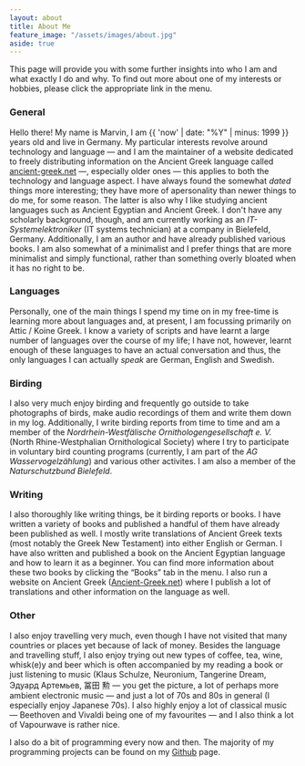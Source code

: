 ```yaml
---
layout: about
title: About Me
feature_image: "/assets/images/about.jpg"
aside: true
---
```

This page will provide you with some further insights into who I am and what exactly I do and why. To find out more about one of my interests or hobbies, please click the appropriate link in the menu.

### General
Hello there! My name is Marvin, I am {{ 'now' | date: "%Y" | minus: 1999 }} years old and live in Germany. My particular interests revolve around technology and language — and I am the maintainer of a website dedicated to freely distributing information on the Ancient Greek language called <a href="//ancient-greek.net">ancient-greek.net</a> —, especially older ones — this applies to both the technology and language aspect. I have always found the somewhat <i>dated</i> things more interesting; they have more of apersonality than newer things to do me, for some reason. The latter is also why I like studying ancient languages such as Ancient Egyptian and Ancient Greek. I don't have any scholarly background, though, and am currently working as an <i>IT-Systemelektroniker</i> (IT systems technician) at a company in Bielefeld, Germany. Additionally, I am an author and have already published various books. I am also somewhat of a minimalist and I prefer things that are more minimalist and simply functional, rather than something overly bloated when it has no right to be.

### Languages
Personally, one of the main things I spend my time on in my free-time is learning more about languages and, at present, I am focussing primarily on Attic / Koine Greek. I know a variety of scripts and have learnt a large number of languages over the course of my life; I have not, however, learnt enough of these languages to have an actual conversation and thus, the only languages I can actually <i>speak</i> are German, English and Swedish. 

### Birding
I also very much enjoy birding and frequently go outside to take photographs of birds, make audio recordings of them and write them down in my log. Additionally, I  write birding reports from time to time and am a member of the _Nordrhein-Westfälische Ornithologengesellschaft e. V._ (North Rhine-Westphalian Ornithological Society) where I try to participate in voluntary bird counting programs (currently, I am part of the _AG Wasservogelzählung_) and various other activites. I am also a member of the _Naturschutzbund Bielefeld_. 

### Writing
I also thoroughly like writing things, be it birding reports or books. I have written a variety of books and published a handful of them have already been published as well. I mostly write translations of Ancient Greek texts (most notably the Greek New Testament) into either English or German. I have also written and published a book on the Ancient Egyptian language and how to learn it as a beginner. You can find more information about these two books by clicking the “Books” tab in the menu. I also run a website on Ancient Greek (<a href="https://Ancient-Greek.net">Ancient-Greek.net</a>) where I publish a lot of translations and other information on the language as well.

### Other
I also enjoy travelling very much, even though I have not visited that many countries or places yet because of lack of money. Besides the language and travelling stuff, I also enjoy trying out new types of coffee, tea, wine, whisk(e)y and beer which is often accompanied by my reading a book or just listening to music (Klaus Schulze, Neuronium, Tangerine Dream, Эдуард Артемьев, 冨田 勲 — you get the picture, a lot of perhaps more ambient electronic music — and just a lot of 70s and 80s in general (I especially enjoy Japanese 70s). I also highly enjoy a lot of classical music — Beethoven and Vivaldi being one of my favourites — and I also think a lot of Vapourwave is rather nice.

I also do a bit of programming every now and then. The majority of my programming projects can be found on my <a href="https://github.com/mjohanning99">Github</a> page.